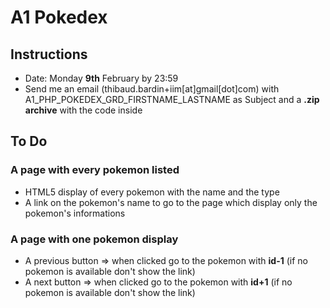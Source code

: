 # A1 Pokedex

## Instructions

* Date: Monday **9th** February by 23:59
* Send me an email (thibaud.bardin+iim[at]gmail[dot]com) with A1_PHP_POKEDEX_GRD_FIRSTNAME_LASTNAME as Subject and a **.zip archive** with the code inside

## To Do

### A page with every pokemon listed

* HTML5 display of every pokemon with the name and the type
* A link on the pokemon's name to go to the page which display only the pokemon's informations

### A page with one pokemon display

* A previous button => when clicked go to the pokemon with **id-1** (if no pokemon is available don't show the link)
* A next button => when clicked go to the pokemon with **id+1** (if no pokemon is available don't show the link)
